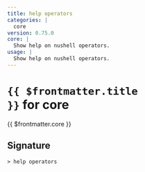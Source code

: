 ```yaml
---
title: help operators
categories: |
  core
version: 0.75.0
core: |
  Show help on nushell operators.
usage: |
  Show help on nushell operators.
---
```


# <code>{{ $frontmatter.title }}</code> for core

<div class='command-title'>{{ $frontmatter.core }}</div>

## Signature

```> help operators ```
